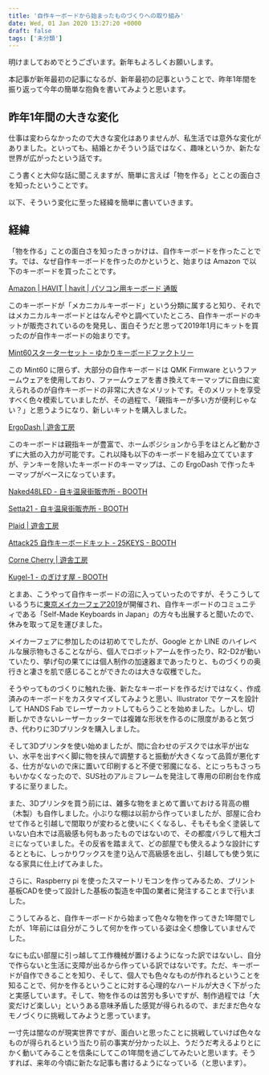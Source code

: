 ```yaml
---
title: '自作キーボードから始まったものづくりへの取り組み'
date: Wed, 01 Jan 2020 13:27:20 +0000
draft: false
tags: ['未分類']
---
```


明けましておめでとうございます。新年もよろしくお願いします。

本記事が新年最初の記事になるが、新年最初の記事ということで、昨年1年間を振り返って今年の簡単な抱負を書いてみようと思います。

昨年1年間の大きな変化
-----------

仕事は変わらなかったので大きな変化はありませんが、私生活では意外な変化がありました。といっても、結婚とかそういう話ではなく、趣味というか、新たな世界が広がったという話です。

こう書くと大仰な話に聞こえますが、簡単に言えば「物を作る」とことの面白さを知ったということです。

以下、そういう変化に至った経緯を簡単に書いていきます。

経緯
--

「物を作る」ことの面白さを知ったきっかけは、自作キーボードを作ったことです。では、なぜ自作キーボードを作ったのかというと、始まりは Amazon で以下のキーボードを買ったことです。

[Amazon | HAVIT | havit | パソコン用キーボード 通販](https://www.amazon.co.jp/gp/product/B0768TFM74/ref=ppx_yo_dt_b_search_asin_title?ie=UTF8&psc=1)

このキーボードが「メカニカルキーボード」という分類に属すると知り、それではメカニカルキーボードとはなんぞやと調べていたところ、自作キーボードのキットが販売されているのを発見し、面白そうだと思って2019年1月にキットを買ったのが自作キーボードの始まりです。

[Mint60スターターセット – ゆかりキーボードファクトリー](https://eucalyn.shop/shop/kits/mint60-starter)

この Mint60 に限らず、大部分の自作キーボードは QMK Firmware というファームウェアを使用しており、ファームウェアを書き換えてキーマップに自由に変えられるのが自作キーボードの非常に大きなメリットです。そのメリットを享受すべく色々模索していましたが、その過程で、「親指キーが多い方が便利じゃない？」と思うようになり、新しいキットを購入しました。

[ErgoDash | 遊舎工房](https://yushakobo.jp/shop/ergodash/)

このキーボードは親指キーが豊富で、ホームポジションから手をほとんど動かさずに大抵の入力が可能です。これ以降も以下のキーボードを組み立てていますが、テンキーを除いたキーボードのキーマップは、この ErgoDash で作ったキーマップがベースになっています。

[Naked48LED - 自キ温泉街販売所 - BOOTH](https://salicylic-acid3.booth.pm/items/1271568)

[Setta21 - 自キ温泉街販売所 - BOOTH](https://salicylic-acid3.booth.pm/items/1271667)

[Plaid | 遊舎工房](https://yushakobo.jp/shop/plaid/)

[Attack25 自作キーボードキット - 25KEYS - BOOTH](https://booth.pm/ja/items/1092806)

[Corne Cherry | 遊舎工房](https://yushakobo.jp/shop/corne-cherry/)

[Kugel-1 - のぎけす屋 - BOOTH](https://nogikes.booth.pm/items/1655318)

とまあ、こうやって自作キーボードの沼に入っていったのですが、そうこうしているうちに[東京メイカーフェア2019](https://makezine.jp/event/mft2019/)が開催され、自作キーボードのコミュニティである「Self-Made Keyboards in Japan」の方々も出展すると聞いたので、休みを取って足を運びました。

メイカーフェアに参加したのは初めてでしたが、Google とか LINE のハイレベルな展示物もさることながら、個人でロボットアームを作ったり、R2-D2が動いていたり、挙げ句の果てには個人制作の加速器まであったりと、ものづくりの奥行きと凄さを肌で感じることができたのは大きな収穫でした。

そうやってものづくりに触れた後、新たなキーボードを作るだけではなく、作成済みのキーボードをカスタマイズしてみようと思い、Illustrator でケースを設計して HANDS Fab でレーザーカットしてもらうことを始めました。しかし、切断しかできないレーザーカッターでは複雑な形状を作るのに限度があると気づき、代わりに3Dプリンタを購入しました。

そして3Dプリンタを使い始めましたが、間に合わせのデスクでは水平が出ない、水平を出すべく脚に物を挟んで調整すると振動が大きくなって品質が悪化する、仕方がないので床に置いて印刷すると不便で邪魔になる、とにっちもさっちもいかなくなったので、SUS社のアルミフレームを発注して専用の印刷台を作成するに至りました。

また、3Dプリンタを買う前には、雑多な物をまとめて置いておける背高の棚（木製）も自作しました。小ぶりな棚は以前から作っていましたが、部屋に合わせて作ると引越しで間取りが変わると使いにくくなるし、そもそも全く塗装していない白木では高級感も何もあったものではないので、その都度バラして粗大ゴミになっていました。その反省を踏まえて、どの部屋でも使えるような設計にするとともに、しっかりワックスを塗り込んで高級感を出し、引越しても使う気になる家具に仕上げてみました。

さらに、Raspberry pi を使ったスマートリモコンを作ってみるため、プリント基板CADを使って設計した基板の製造を中国の業者に発注することまで行いました。

こうしてみると、自作キーボードから始まって色々な物を作ってきた1年間でしたが、1年前には自分がこうして何かを作っている姿は全く想像していませんでした。

なにも広い部屋に引っ越して工作機械が置けるようになった訳ではないし、自分で作らないと生活に支障が出るから作っている訳ではないです。ただ、キーボードが自作できることを知り、そして、個人でも色々なものが作れるということを知ることで、何かを作るということに対する心理的なハードルが大きく下がったと実感しています。そして、物を作るのは苦労も多いですが、制作過程では「大変だけど楽しい」というある意味矛盾した感覚が得られるので、まだまだ色々なモノづくりに挑戦してみようと思っています。

一寸先は闇なのが現実世界ですが、面白いと思ったことに挑戦していけば色々なものが得られるという当たり前の事実が分かった以上、うだうだ考えるよりとにかく動いてみることを信条にしてこの1年間を過ごしてみたいと思います。そうすれば、来年の今頃に新たな記事も書けるようになっている（と思います）。